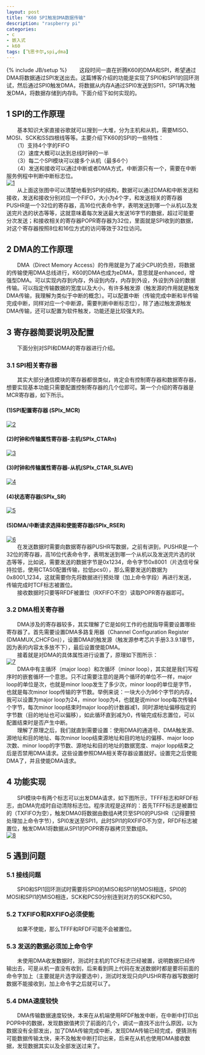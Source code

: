 ```yaml
---
layout: post
title: "K60 SPI触发DMA数据传输"
description: "raspberry pi"
categories: 
- c
- 嵌入式
- k60
tags: [飞思卡尔,spi,dma]
---
```

{% include JB/setup %}
　　这段时间一直在折腾K60的DMA和SPI，希望通过DMA将数据通过SPI发送出去。这篇博客介绍的功能是实现了SPI0和SPI1的回环测试，然后通过SPI0触发DMA，将数据从内存A通过SPI0发送到SPI1，SPI1再次触发DMA，将数据存储到内存B。下面介绍下如何实现的。
## 1 SPI的工作原理 ##
　　基本知识大家直接谷歌就可以搜到一大堆，分为主机和从机，需要MISO、MOSI、SCK和SS四根线等等。主要介绍下K60的SPI的一些特性：  
　　（1）支持4个字的FIFO  
　　（2）速度大概可以达到总线时钟的一半  
　　（3）每二个SPI模块可以接多个从机（最多6个）  
　　（4）发送和接收可以通过中断或者DMA方式，中断源只有一个，需要在中断服务例程中判断中断标志位。  
[![1](http://github-blog.qiniudn.com/2014-11-22-dma-spi-1.png-BlogPic)](http://github-blog.qiniudn.com/2014-11-22-dma-spi-1.png)  
　　从上面这张图中可以清楚地看到SPI的结构，数据可以通过DMA和中断发送和接收，发送和接收分别对应一个FIFO，大小为4个字，和发送相关的寄存器PUSHR是一个32位的寄存器，高16位代表命令字，表明发送到哪一个从机以及发送完片选的状态等等，这就意味着每次发送最大发送16字节的数据，超过可能要分次发送；和接收相关的寄存器POPR寄存器为32位，里面就是SPI收到的数据，对这个寄存器按照8位和16位方式的访问等效于32位访问。
## 2 DMA的工作原理 ##
　　DMA（Direct Memory Access）的作用就是为了减少CPU的负担，将数据的传输使用DMA总线进行，K60的DMA也成为eDMA，意思就是enhanced，增强型DMA。可以实现内存到内存，外设到内存，内存到外设，外设到外设的数据传输。可以指定传输数据的宽度以及大小，有许多触发源（触发源的作用就是触发DMA传输，我理解为类似于中断的概念）。可以配置中断（传输完成中断和半传输完成中断，同样对应一个中断源，需要判断中断标志位），除了通过触发源触发DMA传输，还可以配置为软件触发，功能还是比较强大的。      
## 3 寄存器简要说明及配置 ##
　　下面分别对SPI和DMA的寄存器进行介绍。
### 3.1 SPI相关寄存器 ###
　　其实大部分通信模块的寄存器都很类似，肯定会有控制寄存器和数据寄存器，想要实现基本功能只需要配置控制寄存器的几个位即可。第一个介绍的寄存器是MCR寄存器，如下所示。
#### (1)SPI配置寄存器 (SPIx_MCR) ####
[![2](http://github-blog.qiniudn.com/2014-11-22-dma-spi-2.png-BlogPic)](http://github-blog.qiniudn.com/2014-11-22-dma-spi-2.png)  
#### (2)时钟和传输属性寄存器-主机(SPIx_CTARn) ####
[![3](http://github-blog.qiniudn.com/2014-11-22-dma-spi-3.png-BlogPic)](http://github-blog.qiniudn.com/2014-11-22-dma-spi-3.png)  
#### (3)时钟和传输属性寄存器-从机(SPIx_CTAR_SLAVE) ####
[![4](http://github-blog.qiniudn.com/2014-11-22-dma-spi-4.png-BlogPic)](http://github-blog.qiniudn.com/2014-11-22-dma-spi-4.png)  
#### (4)状态寄存器(SPIx_SR) ####
[![5](http://github-blog.qiniudn.com/2014-11-22-dma-spi-5.png-BlogPic)](http://github-blog.qiniudn.com/2014-11-22-dma-spi-5.png)  
#### (5)DMA/中断请求选择和使能寄存器(SPIx_RSER) ####
[![6](http://github-blog.qiniudn.com/2014-11-22-dma-spi-6.png-BlogPic)](http://github-blog.qiniudn.com/2014-11-22-dma-spi-6.png)  
　　在发送数据时需要向数据寄存器PUSHR写数据，之前有讲到，PUSHR是一个32位的寄存器，高16位代表命令字，表明发送到哪一个从机以及发送完片选的状态等等，比如说，需要发送的数据字节是0x1234，命令字节0x8001（片选信号保持拉低，使用CTAS0配置传输，拉低pcs0），那么需要发送的数据为0x8001_1234，这就需要你先将数据进行预处理（加上命令字段）再进行发送，传输完成时TCF标志被置位。  
　　接收数据时只要等RFDF被置位（RXFIFO不空）读取POPR寄存器即可。  
### 3.2 DMA相关寄存器 ###
　　DMA涉及的寄存器较多，其实理解了它是如何工作的也就指导需要设置哪些寄存器了。首先需要设置DMA多路复用器（Channel Configuration Register (DMAMUX_CHCFGn)），设置DMA的触发源（触发源参考芯片手册3.3.9.1章节，因为表的内容太多放不下），最后设置使能DMA。  
　　接着就是对DMA的具体属性进行设置了，原理如下图所示：  
[![7](http://github-blog.qiniudn.com/2014-11-22-dma-spi-7.png-BlogPic)](http://github-blog.qiniudn.com/2014-11-22-dma-spi-7.png)  
　　DMA中有主循环（major loop）和次循环（minor loop），其实就是我们写程序时的嵌套循环一个意思。只不过需要注意的是两个循环的单位不一样，major loop的单位是次，也就是minor loop发生了多少次，minor loop的单位是字节，也就是每次minor loop传输的字节数。举例来说：一块大小为96个字节的内存，我可以设置为major loop为24，minor loop为4，也就是说minor loop每次传输4个字节，每次minor loop结束时major loop的计数器减1，同时源地址偏移指定的字节数（目的地址也可以偏移），如此循环直到减为0，传输完成标志置位，可以配置结束时是否产生中断。  
　　理解了原理之后，我们就直到需要设置：使用DMA的通道号、DMA触发源、源地址和目的地址、每次minor loop结束源地址和目的地址的偏移、major loop次数、minor loop的字节数、源地址和目的地址的数据宽度、major lopp结束之后是否禁用DMA请求。这些设置参照DMA相关寄存器设置就好。设置完之后使能DMA了，并且使能DMA请求。  
## 4 功能实现 ##
　　SPI模块中有两个标志可以出发DMA请求，如下图所示，TFFF标志和RFDF标志，由DMA完成时自动清除标志位。程序流程是这样的：首先TFFF标志是被置位的（TXFIFO为空），触发DMA0将数据由数组A拷贝至SPI0的PUSHR（记得要预处理加上命令字节），SPI0发送至SPI1，此时SPI1的RXFIFO不为空，RFDF标志被置位，触发DMA1将数据从SPI1的POPR寄存器拷贝至数组B。  
[![8](http://github-blog.qiniudn.com/2014-11-22-dma-spi-8.png-BlogPic)](http://github-blog.qiniudn.com/2014-11-22-dma-spi-8.png)  
## 5 遇到问题 ##
### 5.1 接线问题 ###
　　SPI0和SPI1回环测试时需要将SPI0的MISO和SPI1的MOSI相连，SPI0的MOSI和SPI1的MISO相连，SCK和PCS0分别连到对方的SCK和PCS0。  
### 5.2 TXFIFO和RXFIFO必须使能 ###
　　如果不使能，那么TFFF和RFDF可能不会被置位。  
### 5.3 发送的数据必须加上命令字 ###
　　未使用DMA收发数据时，测试时主机的TCF标志已经被置，说明数据已经传输出去，可是从机一直没有收到，后来看到网上代码在发送数据时都是要将前面的命令字加上（主要就是片选字段要选中），测试时发现只向PUSHR寄存器写数据时数据不能接收到，加上命令字之后就可以了。
### 5.4 DMA速度较快 ###
　　DMA传输数据速度较快，本来在从机端使用RFDF触发中断，在中断中打印出POPR中的数据，发现数据值拷贝了前面的几个，调试一直找不出什么原因，以为数据没有全部发出，加了DMA传输完成中断，发现DMA传输已经完成，便猜测有可能数据传输太快，来不及触发中断打印出来，后来在从机也使用DMA接收数据，发现数据其实以及全部发送过来了。  
